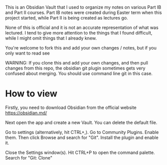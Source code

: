 This is an Obsidian Vault that I used to organize my notes on various Part IB and Part II courses. Part IB notes were created during Easter term when this project started, while Part II is being created as lectures go. 

None of this is official and it is not an accurate representation of what was lectured. I tend to give more attention to the things that I found difficult, while I might omit things that I already knew. 

You're welcome to fork this and add your own changes / notes, but if you only want to read see 

WARNING: If you clone this and add your own changes, and then pull changes from this repo, the obsidian git plugin sometimes gets very confused about merging. You should use command line git in this case.

# How to view
Firstly, you need to download Obsidian from the official website https://obsidian.md/

Next open the app and create a new Vault. You can delete the default file.

Go to settings (alternatively, hit CTRL+,). Go to Community Plugins. Enable them. Then click Browse and search for "Git". Install the plugin and enable it. 

Close the Settings window(s). Hit CTRL+P to open the command palette. Search for "Git: Clone"